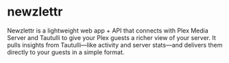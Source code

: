 # newzlettr
Newzlettr is a lightweight web app + API that connects with Plex Media Server and Tautulli to give your Plex guests a richer view of your server. It pulls insights from Tautulli—like activity and server stats—and delivers them directly to your guests in a simple format.
